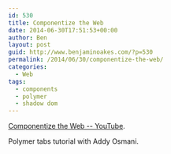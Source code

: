 ```yaml
---
id: 530
title: Componentize the Web
date: 2014-06-30T17:51:53+00:00
author: Ben
layout: post
guid: http://www.benjaminoakes.com/?p=530
permalink: /2014/06/30/componentize-the-web/
categories:
  - Web
tags:
  - components
  - polymer
  - shadow dom
---
```

[Componentize the Web -- YouTube](https://www.youtube.com/watch?v=2toYLLcoY14).

Polymer tabs tutorial with Addy Osmani.